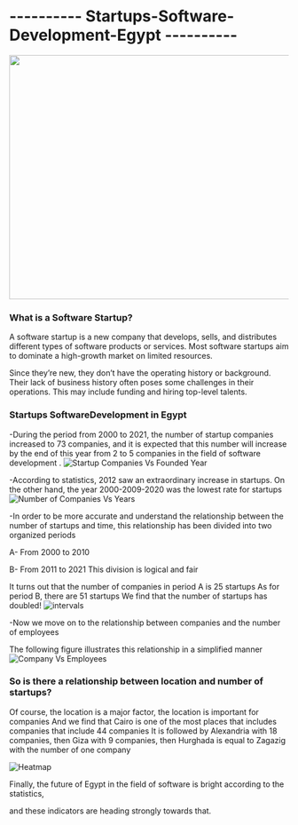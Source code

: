 # ---------- Startups-Software-Development-Egypt ----------
<p align="center">
  <img 
    width="900"
    height="440"
    src="https://user-images.githubusercontent.com/104658866/180604398-2a525a82-5e80-4e19-aa19-e50e322d3535.jpg"
  >
</p>
 
### What is a Software Startup?
A software startup is a new company that develops, sells, and distributes different types of software products or services. Most software startups aim to dominate a high-growth market on limited resources.

Since they’re new, they don’t have the operating history or background. Their lack of business history often poses some challenges in their operations. This may include funding and hiring top-level talents. 

### Startups SoftwareDevelopment in Egypt
-During the period from 2000 to 2021, the number of startup companies increased to 73 companies, and it is expected that this number will increase by the end of this year from 2 to 5 companies in the field of software development .
![Startup Companies Vs Founded Year](https://user-images.githubusercontent.com/104658866/180605163-b992ed44-7f0d-424d-9b77-31bffd8d09fb.png)



-According to statistics, 2012 saw an extraordinary increase in startups. On the other hand, the year 2000-2009-2020 was the lowest rate for startups
![Number of Companies Vs Years](https://user-images.githubusercontent.com/104658866/180604809-90188672-dcb2-4c6f-b607-38283f90454d.png)

-In order to be more accurate and understand the relationship between the number of startups and time, this relationship has been divided into two organized periods

A- From 2000 to 2010

B- From 2011 to 2021
This division is logical and fair

It turns out that the number of companies in period A is 25 startups
As for period B, there are 51 startups
We find that the number of startups has doubled!
![intervals](https://user-images.githubusercontent.com/104658866/180605573-ec90e606-9a7e-426a-9a0d-bc1bb876c48f.png)

-Now we move on to the relationship between companies and the number of employees

The following figure illustrates this relationship in a simplified manner
![Company Vs Employees](https://user-images.githubusercontent.com/104658866/180605807-e552af3e-a584-495c-b8eb-c7e2d9590217.png)


### So is there a relationship between location and number of startups?
Of course, the location is a major factor, the location is important for companies
And we find that Cairo is one of the most places that includes companies that include 44 companies
It is followed by Alexandria with 18 companies, then Giza with 9 companies, then Hurghada is equal to Zagazig with the number of one company

![Heatmap](https://user-images.githubusercontent.com/104658866/180606044-29d8417d-5ed0-4f6d-9892-a0329890423c.png)

Finally, the future of Egypt in the field of software is bright according to the statistics,

and these indicators are heading strongly towards that.
